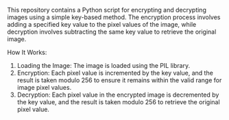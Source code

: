 This repository contains a Python script for encrypting and decrypting images using a simple key-based method. The encryption process involves adding a specified key value to the pixel values of the image, while decryption involves subtracting the same key value to retrieve the original image.

How It Works:

1. Loading the Image: The image is loaded using the PIL library.
2. Encryption: Each pixel value is incremented by the key value, and the result is taken modulo 256 to ensure it remains within the valid range for image pixel values.
3. Decryption: Each pixel value in the encrypted image is decremented by the key value, and the result is taken modulo 256 to retrieve the original pixel value.

